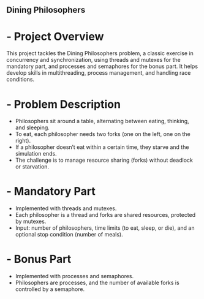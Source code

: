 ## Dining Philosophers

# - Project Overview
This project tackles the Dining Philosophers problem, a classic exercise in concurrency and synchronization, using threads and mutexes for the mandatory part, and processes and semaphores for the bonus part. It helps develop skills in multithreading, process management, and handling race conditions.

# - Problem Description
- Philosophers sit around a table, alternating between eating, thinking, and sleeping.
- To eat, each philosopher needs two forks (one on the left, one on the right).
- If a philosopher doesn’t eat within a certain time, they starve and the simulation ends.
- The challenge is to manage resource sharing (forks) without deadlock or starvation.

# - Mandatory Part
- Implemented with threads and mutexes.
- Each philosopher is a thread and forks are shared resources, protected by mutexes.
- Input: number of philosophers, time limits (to eat, sleep, or die), and an optional stop condition (number of meals).

# - Bonus Part
- Implemented with processes and semaphores.
- Philosophers are processes, and the number of available forks is controlled by a semaphore.
